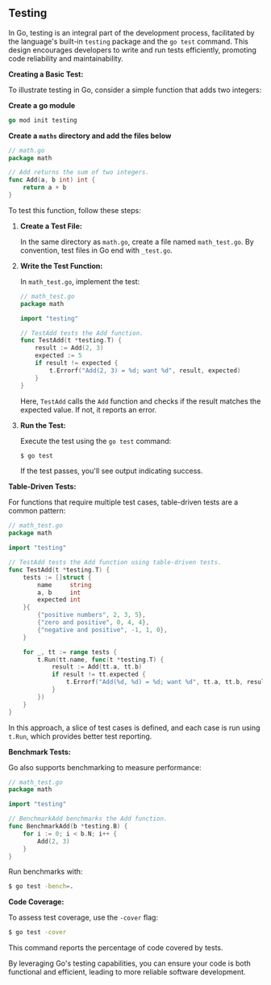 ## Testing

In Go, testing is an integral part of the development process, facilitated by the language's built-in `testing` package and the `go test` command. This design encourages developers to write and run tests efficiently, promoting code reliability and maintainability.

**Creating a Basic Test:**

To illustrate testing in Go, consider a simple function that adds two integers:

**Create a go module**

```go
go mod init testing
```

**Create a `maths` directory and add the files below**

```go
// math.go
package math

// Add returns the sum of two integers.
func Add(a, b int) int {
    return a + b
}
```

To test this function, follow these steps:

1. **Create a Test File:**

   In the same directory as `math.go`, create a file named `math_test.go`. By convention, test files in Go end with `_test.go`.

2. **Write the Test Function:**

   In `math_test.go`, implement the test:

   ```go
   // math_test.go
   package math

   import "testing"

   // TestAdd tests the Add function.
   func TestAdd(t *testing.T) {
       result := Add(2, 3)
       expected := 5
       if result != expected {
           t.Errorf("Add(2, 3) = %d; want %d", result, expected)
       }
   }
   ```

   Here, `TestAdd` calls the `Add` function and checks if the result matches the expected value. If not, it reports an error.

3. **Run the Test:**

   Execute the test using the `go test` command:

   ```bash
   $ go test
   ```

   If the test passes, you'll see output indicating success.

**Table-Driven Tests:**

For functions that require multiple test cases, table-driven tests are a common pattern:

```go
// math_test.go
package math

import "testing"

// TestAdd tests the Add function using table-driven tests.
func TestAdd(t *testing.T) {
    tests := []struct {
        name     string
        a, b     int
        expected int
    }{
        {"positive numbers", 2, 3, 5},
        {"zero and positive", 0, 4, 4},
        {"negative and positive", -1, 1, 0},
    }

    for _, tt := range tests {
        t.Run(tt.name, func(t *testing.T) {
            result := Add(tt.a, tt.b)
            if result != tt.expected {
                t.Errorf("Add(%d, %d) = %d; want %d", tt.a, tt.b, result, tt.expected)
            }
        })
    }
}
```

In this approach, a slice of test cases is defined, and each case is run using `t.Run`, which provides better test reporting.

**Benchmark Tests:**

Go also supports benchmarking to measure performance:

```go
// math_test.go
package math

import "testing"

// BenchmarkAdd benchmarks the Add function.
func BenchmarkAdd(b *testing.B) {
    for i := 0; i < b.N; i++ {
        Add(2, 3)
    }
}
```

Run benchmarks with:

```bash
$ go test -bench=.
```

**Code Coverage:**

To assess test coverage, use the `-cover` flag:

```bash
$ go test -cover
```

This command reports the percentage of code covered by tests.

By leveraging Go's testing capabilities, you can ensure your code is both functional and efficient, leading to more reliable software development.
